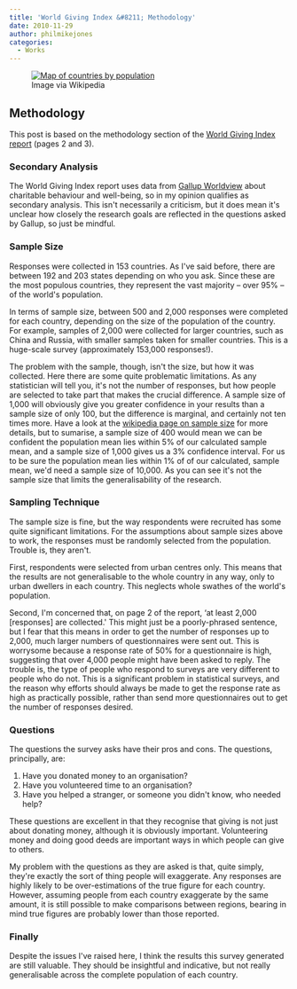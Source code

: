 ```yaml
---
title: 'World Giving Index &#8211; Methodology'
date: 2010-11-29
author: philmikejones
categories:
  - Works
---
```


<div class="zemanta-img">
  <figure class="thumbnail wp-caption alignright" style="width: 310px"><a href="http://en.wikipedia.org/wiki/File:World_population.svg"><img title="Map of countries by population" src="https://i1.wp.com/upload.wikimedia.org/wikipedia/en/thumb/4/4e/World_population.svg/300px-World_population.svg.png?resize=300%2C138" alt="Map of countries by population" data-recalc-dims="1" /></a><figcaption class="caption wp-caption-text">Image via Wikipedia</figcaption></figure>
</div>


## Methodology

This post is based on the methodology section of the [World Giving Index report](http://www.cafonline.org/Default.aspx?page=19428) (pages 2 and 3).

### Secondary Analysis

The World Giving Index report uses data from [Gallup Worldview](http://www.gallup.com/consulting/worldpoll/24046/About.aspx?CSTS=wwwsitemap&to=SERVIC-Gallup-World-Poll) about charitable behaviour and well-being, so in my opinion qualifies as secondary analysis. This isn't necessarily a criticism, but it does mean it's unclear how closely the research goals are reflected in the questions asked by Gallup, so just be mindful.

### Sample Size

Responses were collected in 153 countries. As I've said before, there are between 192 and 203 states depending on who you ask. Since these are the most populous countries, they represent the vast majority &#8211; over 95% &#8211; of the world's population.

In terms of sample size, between 500 and 2,000 responses were completed for each country, depending on the size of the population of the country. For example, samples of 2,000 were collected for larger countries, such as China and Russia, with smaller samples taken for smaller countries. This is a huge-scale survey (approximately 153,000 responses!).

The problem with the sample, though, isn't the size, but how it was collected. Here there are some quite problematic limitations. As any statistician will tell you, it's not the number of responses, but how people are selected to take part that makes the crucial difference. A sample size of 1,000 will obviously give you greater confidence in your results than a sample size of only 100, but the difference is marginal, and certainly not ten times more. Have a look at the [wikipedia page on sample size](http://en.wikipedia.org/wiki/Sample_size) for more details, but to sumarise, a sample size of 400 would mean we can be confident the population mean lies within 5% of our calculated sample mean, and a sample size of 1,000 gives us a 3% confidence interval. For us to be sure the population mean lies within 1% of of our calculated, sample mean, we'd need a sample size of 10,000. As you can see it's not the sample size that limits the generalisability of the research.

### Sampling Technique

The sample size is fine, but the way respondents were recruited has some quite significant limitations. For the assumptions about sample sizes above to work, the responses must be randomly selected from the population. Trouble is, they aren't.

First, respondents were selected from urban centres only. This means that the results are not generalisable to the whole country in any way, only to urban dwellers in each country. This neglects whole swathes of the world's population.

Second, I'm concerned that, on page 2 of the report, &#8216;at least 2,000 [responses] are collected.' This might just be a poorly-phrased sentence, but I fear that this means in order to get the number of responses up to 2,000, much larger numbers of questionnaires were sent out. This is worrysome because a response rate of 50% for a questionnaire is high, suggesting that over 4,000 people might have been asked to reply. The trouble is, the type of people who respond to surveys are very different to people who do not. This is a significant problem in statistical surveys, and the reason why efforts should always be made to get the response rate as high as practically possible, rather than send more questionnaires out to get the number of responses desired.

### Questions

The questions the survey asks have their pros and cons. The questions, principally, are:

  1. Have you donated money to an organisation?
  2. Have you volunteered time to an organisation?
  3. Have you helped a stranger, or someone you didn't know, who needed help?

These questions are excellent in that they recognise that giving is not just about donating money, although it is obviously important. Volunteering money and doing good deeds are important ways in which people can give to others.

My problem with the questions as they are asked is that, quite simply, they're exactly the sort of thing people will exaggerate. Any responses are highly likely to be over-estimations of the true figure for each country. However, assuming people from each country exaggerate by the same amount, it is still possible to make comparisons between regions, bearing in mind true figures are probably lower than those reported.

### Finally

Despite the issues I've raised here, I think the results this survey generated are still valuable. They should be insightful and indicative, but not really generalisable across the complete population of each country.